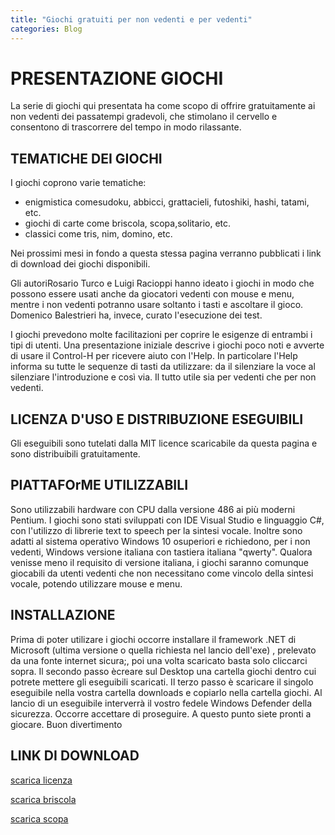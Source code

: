 ```yaml
---
title: "Giochi gratuiti per non vedenti e per vedenti"
categories: Blog
---
```


<script>
document.addEventListener('DOMContentLoaded', function() {
  // Crea un nuovo elemento meta per le keywords
  const metaKeywords = document.createElement('meta');
  metaKeywords.name = 'keywords';
  metaKeywords.content = 'giochi, gratuiti, non vedenti'; 

  // Aggiungi il meta tag all'elemento head
  document.head.appendChild(metaKeywords);

  // Crea un nuovo elemento meta per la descrizione
  const metaDescription = document.createElement('meta');
  metaDescription.name = 'description';
  metaDescription.content = 'Giochi gratuiti per non vedenti, in un blog di Rosario Turco.'; 

  // Aggiungi il meta tag all'elemento head
  document.head.appendChild(metaDescription);

  // Crea un nuovo elemento meta per il titolo
  const metaTitle = document.createElement('title');
  metaTitle.textContent = 'Giochi per non vedenti'; 

  // Aggiungi il tag title all'elemento head
  document.head.appendChild(metaTitle);

});
    </script>

# **PRESENTAZIONE GIOCHI**

La serie di giochi qui presentata ha come scopo di offrire gratuitamente ai non vedenti dei passatempi gradevoli, che stimolano il cervello e consentono di trascorrere del tempo in modo rilassante.

## TEMATICHE DEI GIOCHI

I giochi coprono varie tematiche:

- enigmistica comesudoku, abbicci, grattacieli, futoshiki, hashi, tatami, etc.
- giochi di carte come briscola, scopa,solitario, etc.
- classici come tris, nim, domino, etc.

Nei prossimi mesi in fondo a questa stessa pagina verranno pubblicati i link di download dei giochi disponibili.

Gli autoriRosario Turco e Luigi Racioppi hanno ideato i giochi in modo che possono essere usati anche da giocatori vedenti con mouse e menu, mentre i non vedenti potranno usare soltanto i tasti e ascoltare il gioco.
Domenico Balestrieri ha, invece, curato l'esecuzione dei test.

I giochi prevedono molte facilitazioni per coprire le esigenze di entrambi i tipi di utenti. Una presentazione iniziale descrive i giochi poco noti e avverte di usare il Control-H per ricevere aiuto con l'Help. In particolare l'Help informa su tutte le sequenze di tasti da utilizzare: da il silenziare la voce al silenziare l'introduzione e così via. Il tutto utile sia per vedenti che per non vedenti.

## LICENZA D'USO E DISTRIBUZIONE ESEGUIBILI

Gli eseguibili sono tutelati dalla MIT licence scaricabile da questa pagina e sono distribuibili gratuitamente.

## PIATTAFOrME UTILIZZABILI

Sono utilizzabili hardware con CPU dalla versione 486 ai più moderni Pentium.
I giochi sono stati sviluppati con IDE Visual Studio e linguaggio C#, con l'utilizzo di librerie text to speech per la sintesi vocale.
Inoltre sono adatti al sistema operativo Windows 10 osuperiori e richiedono, per i non vedenti, Windows versione italiana con tastiera italiana "qwerty".
Qualora venisse meno il requisito di versione italiana, i giochi saranno comunque giocabili da utenti vedenti che non necessitano come vincolo della sintesi vocale, potendo utilizzare mouse e menu.

## INSTALLAZIONE

Prima di poter utilizare i giochi occorre installare il framework .NET di Microsoft (ultima versione o quella richiesta nel lancio dell'exe) , prelevato da una fonte internet sicura;, poi una volta scaricato basta solo cliccarci sopra.
Il secondo passo ècreare sul Desktop una cartella giochi dentro cui potrete mettere gli eseguibili scaricati.
Il terzo passo è scaricare il singolo eseguibile nella vostra cartella downloads e copiarlo nella cartella giochi.
Al lancio di un eseguibile interverrà il vostro fedele Windows Defender della sicurezza. Occorre accettare di proseguire.
A questo punto siete pronti a giocare.
Buon divertimento

## LINK DI DOWNLOAD

[scarica licenza](https://github.com/RedYouMan/redyouman.github.io/raw/main/_posts/repo/MITlicence.pdf)

[scarica briscola](https://github.com/RedYouMan/redyouman.github.io/raw/main/_posts/repo/briscola.exe)

[scarica scopa](https://github.com/RedYouMan/redyouman.github.io/raw/main/_posts/repo/scopa.exe)
